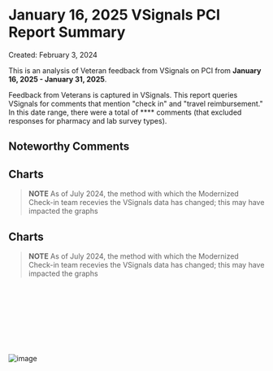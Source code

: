 # January 16, 2025 VSignals PCI Report Summary

Created: February 3, 2024

This is an analysis of Veteran feedback from VSignals on PCI from **January 16, 2025 - January 31, 2025**. 

Feedback from Veterans is captured in VSignals. This report queries VSignals for comments that mention "check in" and "travel reimbursement." In this date range, there were a total of **** comments (that excluded responses for pharmacy and lab survey types). 

## Noteworthy Comments

## Charts

> **NOTE** As of July 2024, the method with which the Modernized Check-in team recevies the VSignals data has changed; this may have impacted the graphs

## Charts

> **NOTE** As of July 2024, the method with which the Modernized Check-in team recevies the VSignals data has changed; this may have impacted the graphs

<br/><br/>
<br/><br/><br/><br/>
<br/><br/>
![image](https://github.com/user-attachments/assets/3d75f07c-a198-4784-b791-2c44ba55bc04)
<br/><br/><br/><br/>
